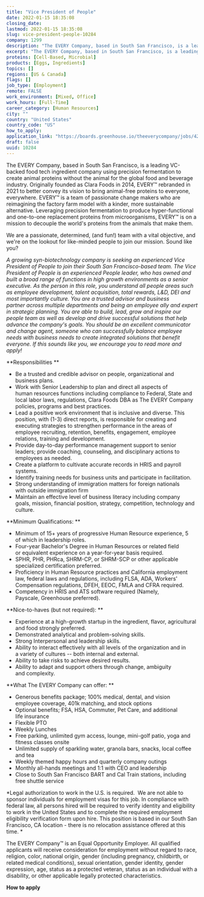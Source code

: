 ```yaml
---
title: "Vice President of People"
date: 2022-01-15 18:35:08
closing_date: 
lastmod: 2022-01-15 18:35:08
slug: vice-president-people-10284
company: 1299
description: "The EVERY Company, based in South San Francisco, is a leading VC-backed food tech ingredient company using precision fermentation to create animal proteins without the animal for the global food and beverage industry. Originally founded as Clara Foods in 2014, EVERY™ rebranded in 2021 to better convey its vision to bring animal-free proteins to everyone, everywhere. EVERY™ is a team of passionate change makers who are reimagining the factory farm model with a kinder, more sustainable alternative."
excerpt: "The EVERY Company, based in South San Francisco, is a leading VC-backed food tech ingredient company using precision fermentation to create animal proteins without the animal for the global food and beverage industry. Originally founded as Clara Foods in 2014, EVERY™ rebranded in 2021 to better convey its vision to bring animal-free proteins to everyone, everywhere. EVERY™ is a team of passionate change makers who are reimagining the factory farm model with a kinder, more sustainable alternative."
proteins: [Cell-Based, Microbial]
products: [Eggs, Ingredients]
topics: []
regions: [US & Canada]
flags: []
job_type: [Employment]
remote: FALSE
work_environment: [Mixed, Office]
work_hours: [Full-Time]
career_category: [Human Resources]
city: ""
country: "United States"
country_code: "US"
how_to_apply: 
application_link: "https://boards.greenhouse.io/theeverycompany/jobs/4215643004"
draft: false
uuid: 10284
---
```

The EVERY Company, based in South San Francisco, is a leading VC-backed
food tech ingredient company using precision fermentation to create
animal proteins without the animal for the global food and beverage
industry. Originally founded as Clara Foods in 2014, EVERY™ rebranded in
2021 to better convey its vision to bring animal-free proteins to
everyone, everywhere. EVERY™ is a team of passionate change makers who
are reimagining the factory farm model with a kinder, more sustainable
alternative. Leveraging precision fermentation to produce
hyper-functional and one-to-one replacement proteins from
microorganisms, EVERY™ is on a mission to decouple the world's proteins
from the animals that make them.

We are a passionate, determined, (and fun!) team with a vital objective,
and we\'re on the lookout for like-minded people to join our mission.
Sound like you?

*A growing syn-biotechnology company is seeking an experienced Vice
President of People to join their South San Francisco-based team. The
Vice President of People is an experienced People leader, who has owned
and built a broad range of functions in high growth environments as a
senior executive. As the person in this role, you understand all
people areas such as employee development, talent acquisition, total
rewards, L&D, DEI and most importantly culture. You are a trusted
advisor and business partner across multiple departments and being an
employee ally and expert in strategic planning. You are able to build,
lead, grow and inspire our people team as well as develop and drive
successful solutions that help advance the company's goals. You
should be an excellent communicator and change agent, someone who can
successfully balance employee needs with business needs to create
integrated solutions that benefit everyone. If this sounds like you, we
encourage you to read more and apply!*

**Responsibilities **

-   Be a trusted and credible advisor on people, organizational and
    business plans.
-   Work with Senior Leadership to plan and direct all aspects of
    human resources functions including compliance to Federal, State and
    local labor laws, regulations, Clara Foods DBA as The EVERY Company
    policies, programs and best practices.
-   Lead a positive work environment that is inclusive and diverse. This
    position, with (1-3) direct reports, is responsible for creating and
    executing strategies to strengthen performance in the areas of
    employee recruiting, retention, benefits, engagement, employee
    relations, training and development.
-   Provide day-to-day performance management support to senior
    leaders; provide coaching, counseling, and disciplinary actions to
    employees as needed.
-   Create a platform to cultivate accurate records in HRIS and payroll
    systems.
-   Identify training needs for business units and participate in
    facilitation.
-   Strong understanding of immigration matters for foreign nationals
    with outside immigration firm
-   Maintain an effective level of business literacy including company
    goals, mission, financial position, strategy, competition,
    technology and culture.

**Minimum Qualifications: **

-   Minimum of 15+ years of progressive Human Resource experience, 5
    of which in leadership roles.
-   Four-year Bachelor's Degree in Human Resources or related field
    or equivalent experience on a year-for-year basis required.
-   SPHR, PHR, PHRca, SHRM-CP, or SHRM-SCP or other applicable
    specialized certification preferred.
-   Proficiency in Human Resource practices and California employment
    law, federal laws and regulations, including FLSA, ADA, Workers'
    Compensation regulations, DFEH, EEOC, FMLA and CFRA required.
-   Competency in HRIS and ATS software required (Namely,
    Payscale, Greenhouse preferred).

**Nice-to-haves (but not required): **

-   Experience at a high-growth startup in the ingredient, flavor,
    agricultural and food strongly preferred.
-   Demonstrated analytical and problem-solving skills.
-   Strong Interpersonal and leadership skills.
-   Ability to interact effectively with all levels of the organization
    and in a variety of cultures -- both internal and external.
-   Ability to take risks to achieve desired results.
-   Ability to adapt and support others through change, ambiguity
    and complexity.

**What The EVERY Company can offer: **

-   Generous benefits package; 100% medical, dental, and vision
    employee coverage, 401k matching, and stock options
-   Optional benefits; FSA, HSA, Commuter, Pet Care, and additional
    life insurance
-   Flexible PTO
-   Weekly Lunches
-   Free parking, unlimited gym access, lounge, mini-golf patio, yoga
    and fitness classes onsite
-   Unlimited supply of sparkling water, granola bars, snacks, local
    coffee and tea
-   Weekly themed happy hours and quarterly company outings
-   Monthly all-hands meetings and 1:1 with CEO and leadership
-   Close to South San Francisco BART and Cal Train stations, including
    free shuttle service

*Legal authorization to work in the U.S. is required.  We are not able
to sponsor individuals for employment visas for this job. In compliance
with federal law, all persons hired will be required to verify identity
and eligibility to work in the United States and to complete the
required employment eligibility verification form upon hire. This
position is based in our South San Francisco, CA location - there is no
relocation assistance offered at this time. *

The EVERY Company™ is an Equal Opportunity Employer. All qualified
applicants will receive consideration for employment without regard to
race, religion, color, national origin, gender (including pregnancy,
childbirth, or related medical conditions), sexual orientation, gender
identity, gender expression, age, status as a protected veteran, status
as an individual with a disability, or other applicable legally
protected characteristics.


**How to apply**



